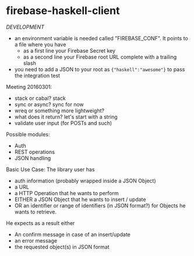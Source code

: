 # firebase-haskell-client

_DEVELOPMENT_
- an environment variable is needed called "FIREBASE_CONF". It points to a file where you have
  - as a first line your Firebase Secret key
  - as a second line your Firebase root URL complete with a trailing slash
- you need to add a JSON to your root as `{"haskell":"awesome"}` to pass the integration test

Meeting 20160301:

* stack or cabal? stack
* sync or async? sync for now
* wreq or something more lightweight?
* what does it return? let's start with a string
* validate user input (for POSTs and such)

Possible modules:
* Auth
* REST operations
* JSON handling

Basic Use Case:
The library user has
* auth information (probably wrapped inside a JSON Object)
* a URL
* a HTTP Operation that he wants to perform
* EITHER a JSON Object that he wants to insert / update
* OR an identifier or range of identifiers (in JSON format?) for Objects he wants to retrieve.

He expects as a result either
* An confirm message in case of an insert/update
* an error message
* the requested object(s) in JSON format
